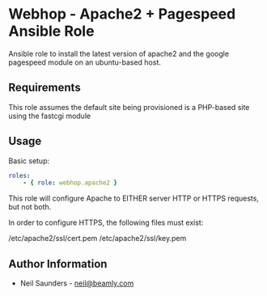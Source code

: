 Webhop - Apache2 + Pagespeed Ansible Role
==========================================

Ansible role to install the latest version of apache2 and the google pagespeed module on an ubuntu-based host.


## Requirements

This role assumes the default site being provisioned is a PHP-based site using the fastcgi module


Usage
-----

Basic setup:

```yaml
roles:
    - { role: webhop.apache2 }
```

This role will configure Apache to EITHER server HTTP or HTTPS requests, but not both.

In order to configure HTTPS, the following files must exist:

/etc/apache2/ssl/cert.pem
/etc/apache2/ssl/key.pem

Author Information
------------------

* Neil Saunders - neil@beamly.com
